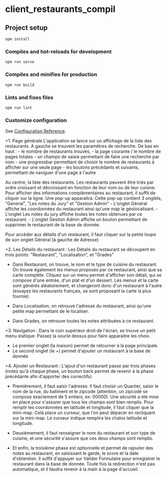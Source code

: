 # client_restaurants_compil

## Project setup
```
npm install
```

### Compiles and hot-reloads for development
```
npm run serve
```

### Compiles and minifies for production
```
npm run build
```

### Lints and fixes files
```
npm run lint
```

### Customize configuration
See [Configuration Reference](https://cli.vuejs.org/config/).

=1. Page générale
L'application se lance sur un affichage de la liste des restaurants.
A gauche se trouvent les paramètres de recherche. De bas en haut :
    - le nombre de restaurants trouvés,
    - la page courante / le nombre de pages totales
    - un champs de saisie permettant de faire une recherche par nom
    - une progressbar permettant de choisir le nombre de restaurants à afficher sur une seule page
    - les boutons précédants et suivants, permettant de naviguer d'une page à l'autre

Au centre, la liste des restaurants. Les restaurants peuvent être triés par ordre croissant et décroissant en fonction de leur nom ou de leur cuisine.
Pour afficher des informations complémentaires au restaurant, il suffit de cliquer sur la ligne. Une pop-up apparaitra.
Cette pop-up contient 3 onglets, "General", "Les notes du Jury" et "Gestion Admin"
    - L'onglet Général affiche les coordonnées du restaurant ainsi qu'une map le géolocalisant.
    - L'onglet Les notes du jury affiche toutes les notes obtenues par ce restaurant.
    - L'onglet Gestion Admin affiche un bouton permettant de supprimer le restaurant de la base de donnée.  

Pour accéder aux détails d'un restaurant, il faut cliquer sur la petite loupe de son onglet Général (à gauche de Adresse)

=2. Les Détails du restaurant :
Les Détails du restaurant se découpent en trois points: "Restaurant", "Localisation", et "Grades"

- Dans Restaurant, on trouve, le nom et le type de cuisine du restaurant. On trouve également les menus proposés par ce restaurant, ainsi que sa carte complète. Cliquez sur un menu permet d'afficher son détail, qui se compose d'une entrée, d'un plat et d'un dessert.
Les menus et la carte sont générés aléatoirement, et changeront donc d'un restaurant à l'autre (essayez les restaurants français, se sont proposant la carte la plus fournie)

- Dans Localisation, on retrouve l'adresse du restaurant, ainsi qu'une petite map permettant de le localiser.

- Dans Grades, on retrouve toutes les notes attribuées à ce restaurant.


=3. Navigation :
Dans le coin supérieur droit de l'écran, se trouve un petit menu statique. Passez la sourie dessus pour faire apparaitre les choix.
- Le premier onglet (la maison) permet de retourner à la page principale.
- Le second onglet (le +) permet d'ajouter un restaurant à la base de donnée

=4. Ajouter un Restaurant :
L'ajout d'un restaurant passe par trois phases (notez qu'à chaque phase, un bouton back permet de revenir à la phase précédante afin d'apporter des correctifs)
- Premièrement, il faut saisir l'adresse. Il faut choisir un Quartier, saisir le nom de la rue, du batiment et le zipcode (attention, un zipcode se compose exactement de 5 entiers, ex: 00000). Une sécurité a été mise en place pour s'assurer que tous les champs sont bien remplis. Pour remplir les coordonnées en latitude et longitude, il faut cliquer que la mini-map. Celà place un curseur, que l'on peut dépacer en recliquant sur la mini-map. Le curseur indique remplira les chalos latitude et longitude. 

- Deuxièmement, il faut renseigner le nom du restaurant et son type de cuisine, et une sécurité s'assure que ces deux champs sont remplis.

- Et enfin, la troisième phase est optionnelle et permet de rajouter des notes au restaurant, en saisissant le garde, le score et la date d'obtention. Il suffit d'appuyer sur Valider Formulaire pour enregistrer le restaurant dans la base de donnée. Toute fois la redirection n'est pas automatique, et il faudra revenir à la main à la page d'accueil.
